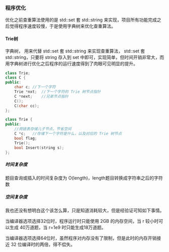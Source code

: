 ### 程序优化

优化之前查重算法使用的是 std::set 套 std::string 来实现，项目所有功能完成之后觉得程序速度较慢，于是使用字典树来优化查重算法。



#### Trie树

字典树， 用来代替 std::set 套 std::string 来实现查重算法， std::set 套 std::string，只要将 string 存入到 set 中即可，实现简单，但时间开销非常大，而用字典树进行优化之后程序的运行速度得到了肉眼可见明显的提升。

```c++
class Trie;
class C {
public:
	char c;	//下一个字符
	Trie *nxt;	//下一个字符的 Trie 树节点指针
	C *next;	//兄弟节点指针
	C();
	C(char cc);
};

class Trie {
public:
	//用链表存储儿子节点，节省空间
	C *c;	//存储下一个字符是什么，以及对应的 Trie 树节点
	bool flag;
	Trie();
	bool Insert(string s);
};
```

##### 时间复杂度

题目查询或插入的时间复杂度为 O(length)，length题目转换成字符串之后的字符数

##### 空间复杂度

我也还没有想明白这个该怎么算，只是知道消耗较大，但是经验证可知如下事情。

当编译器选项选择32位时，程序运行时只能使用 2GB 的内存空间，当 r 较小时可以生成 40万道题，当 r=1e9 时只能生成18万道题。

当编译器选项选择64位时，虽然程序对内存没有了限制，但是此时的内存开销接近 32 位编译时的两倍，得不偿失。

